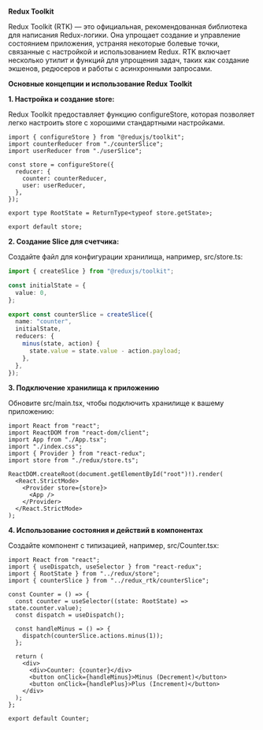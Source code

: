 **Redux Toolkit**

Redux Toolkit (RTK) — это официальная, рекомендованная библиотека для написания Redux-логики. Она упрощает создание и управление состоянием приложения, устраняя некоторые болевые точки, связанные с настройкой и использованием Redux. RTK включает несколько утилит и функций для упрощения задач, таких как создание экшенов, редюсеров и работы с асинхронными запросами.

**Основные концепции и использование Redux Toolkit**

**1. Настройка и создание store:**

Redux Toolkit предоставляет функцию configureStore, которая позволяет легко настроить store с хорошими стандартными настройками.

```tsx
import { configureStore } from "@reduxjs/toolkit";
import counterReducer from "./counterSlice";
import userReducer from "./userSlice";

const store = configureStore({
  reducer: {
    counter: counterReducer,
    user: userReducer,
  },
});

export type RootState = ReturnType<typeof store.getState>;

export default store;
```

**2. Создание Slice для счетчика:**

Создайте файл для конфигурации хранилища, например, src/store.ts:

```ts
import { createSlice } from "@reduxjs/toolkit";

const initialState = {
  value: 0,
};

export const counterSlice = createSlice({
  name: "counter",
  initialState,
  reducers: {
    minus(state, action) {
      state.value = state.value - action.payload;
    },
  },
});
```

**3. Подключение хранилища к приложению**

Обновите src/main.tsx, чтобы подключить хранилище к вашему приложению:

```tsx
import React from "react";
import ReactDOM from "react-dom/client";
import App from "./App.tsx";
import "./index.css";
import { Provider } from "react-redux";
import store from "./redux/store.ts";

ReactDOM.createRoot(document.getElementById("root")!).render(
  <React.StrictMode>
    <Provider store={store}>
      <App />
    </Provider>
  </React.StrictMode>
);
```

**4. Использование состояния и действий в компонентах**

Создайте компонент с типизацией, например, src/Counter.tsx:

```tsx
import React from "react";
import { useDispatch, useSelector } from "react-redux";
import { RootState } from "../redux/store";
import { counterSlice } from "../redux_rtk/counterSlice";

const Counter = () => {
  const counter = useSelector((state: RootState) => state.counter.value);
  const dispatch = useDispatch();

  const handleMinus = () => {
    dispatch(counterSlice.actions.minus(1));
  };

  return (
    <div>
      <div>Counter: {counter}</div>
      <button onClick={handleMinus}>Minus (Decrement)</button>
      <button onClick={handlePlus}>Plus (Increment)</button>
    </div>
  );
};

export default Counter;

```